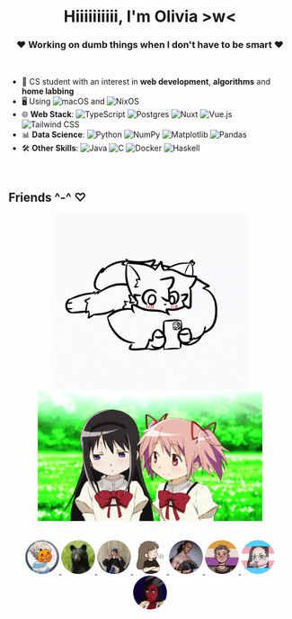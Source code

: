 <div align="center">

# Hiiiiiiiiii, I'm **Olivia** >w<
### ❤ Working on dumb things when I don't have to be smart ❤
</div>

<br>

- 👋 CS student with an interest in **web development**, **algorithms** and **home labbing**
- 🖥️ Using ![macOS](https://img.shields.io/badge/macOS-000000?logo=apple&logoColor=F0F0F0) and ![NixOS](https://img.shields.io/badge/NixOS-5277C3?logo=nixos&logoColor=fff)
- 🌐 **Web Stack**: ![TypeScript](https://img.shields.io/badge/TypeScript-3178C6?logo=typescript&logoColor=fff) ![Postgres](https://img.shields.io/badge/Postgres-%23316192.svg?logo=postgresql&logoColor=white) ![Nuxt](https://img.shields.io/badge/Nuxt-002E3B?logo=nuxt&logoColor=#00DC82) ![Vue.js](https://img.shields.io/badge/Vue.js-4FC08D?logo=vuedotjs&logoColor=fff) ![Tailwind CSS](https://img.shields.io/badge/Tailwind%20CSS-%2338B2AC.svg?logo=tailwind-css&logoColor=white)
- 📊 **Data Science**: ![Python](https://img.shields.io/badge/Python-3776AB?logo=python&logoColor=fff) ![NumPy](https://img.shields.io/badge/NumPy-4DABCF?logo=numpy&logoColor=fff) ![Matplotlib](https://custom-icon-badges.demolab.com/badge/Matplotlib-71D291?logo=matplotlib&logoColor=fff) ![Pandas](https://img.shields.io/badge/Pandas-150458?logo=pandas&logoColor=fff)
- 🛠️ **Other Skills**: ![Java](https://img.shields.io/badge/Java-%23ED8B00.svg?logo=openjdk&logoColor=white) ![C](https://img.shields.io/badge/C-00599C?logo=c&logoColor=white) ![Docker](https://img.shields.io/badge/Docker-2496ED?logo=docker&logoColor=fff) ![Haskell](https://img.shields.io/badge/Haskell-5e5086?logo=haskell&logoColor=white)

 <!-- Badges from https://github.com/inttter/md-badges -->

<br>

## Friends ^-^ ♡
<div align="center">
  <img src="resources/gif3.gif" width="350">
  <img src="resources/gif4.gif" width="400">

  <br>
  <br>

  <a href="https://x.com/Cutieanimator"><img src="resources/sarah.png" width="60">
  <a href="https://github.com/Marcus543211"><img src="resources/marcus.png" width="60">
  <a href="https://github.com/snadster"><img src="resources/snaddy.png" width="60">
  <a href="https://github.com/sofielofberg"><img src="resources/sofie.png" width="60">
  <a href="https://github.com/DrFisk0"><img src="resources/jonas.png" width="60">
  <a href="https://bsky.app/profile/gerewodezyakyry.bsky.social"><img src="resources/ray.png" width="60">
  <a href="https://www.jolenecoda.com/"><img src="resources/jolene.png" width="60">
  <a href="https://www.youtube.com/@LadyVelvetASMR"><img src="resources/ladyvelvet.png" width="60">
</div>
